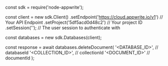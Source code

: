 const sdk = require('node-appwrite');

const client = new sdk.Client()
    .setEndpoint('https://cloud.appwrite.io/v1') // Your API Endpoint
    .setProject('5df5acd0d48c2') // Your project ID
    .setSession(''); // The user session to authenticate with

const databases = new sdk.Databases(client);

const response = await databases.deleteDocument(
    '<DATABASE_ID>', // databaseId
    '<COLLECTION_ID>', // collectionId
    '<DOCUMENT_ID>' // documentId
);
